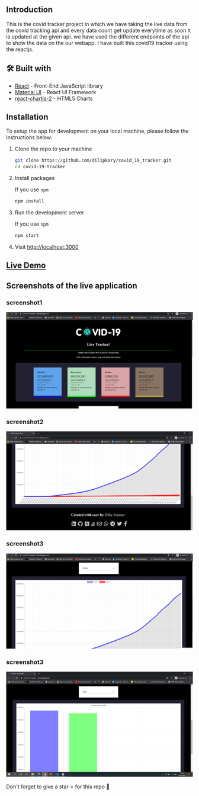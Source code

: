 ## Introduction
This is the covid tracker project in which we have taking the live data from the covid tracking api and every data count get update everytime as soon it is updated at the given api.
we have used the different endpoints of the api to show the data on the our webapp.
I have built this covid19 tracker using the reactjs.
## 🛠️ Built with

- [React](https://es.reactjs.org/) - Front-End JavaScript library
- [Material UI](https://material-ui.com/) - React UI Framework
- [react-chartjs-2](https://github.com/jerairrest/react-chartjs-2) - HTML5 Charts

## Installation

To setup the app for development on your local machine, please follow the instructions below:

1. Clone the repo to your machine

   ```bash
   git clone https://github.com/dilipkary/covid_19_tracker.git
   cd covid-19-tracker
   ```

2. Install packages

   If you use `npm`

   ```bash
   npm install
   ```

3. Run the development server

   If you use `npm`

   ```bash
   npm start
   ```
4. Visit <http://localhost:3000>

## [Live Demo](https://covid-19-tracker-1.herokuapp.com/)

## Screenshots of the live application
### screenshot1
![Screenshot](Screenshot1.png)
### screenshot2
![Screenshot](Screenshot2.png)
### screenshot3
![Screenshot](Screenshot3.png)
### screenshot3
![Screenshot](Screenshot4.png)

Don't forget to give a star :star: for this repo :slightly_smiling_face:
